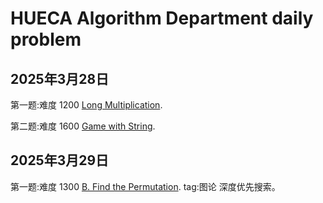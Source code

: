 # HUECA Algorithm Department daily problem
## 2025年3月28日
第一题:难度 1200 [Long Multiplication](https://codeforces.com/problemset/problem/1954/C).

第二题:难度 1600 [Game with String](https://codeforces.com/problemset/problem/930/B).

## 2025年3月29日 
第一题:难度 1300 [B. Find the Permutation](https://codeforces.com/contest/2056/problem/B). tag:图论 深度优先搜索。
